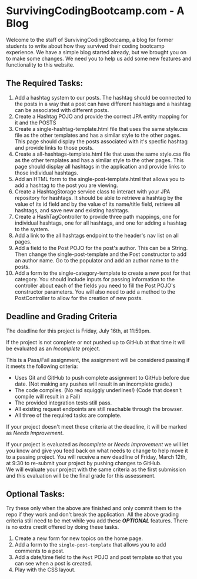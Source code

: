 # SurvivingCodingBootcamp.com - A Blog

Welcome to the staff of SurvivingCodingBootcamp, a blog for former students to write about how they survived their coding bootcamp experience. We have a simple blog started already, but we brought you on to make some changes.
We need you to help us add some new features and functionality to this website.


## The Required Tasks:
1. Add a hashtag system to our posts. The hashtag should be connected to the posts in a way that a post can have different hashtags and a hashtag can be associated with different posts.
2. Create a Hashtag POJO and provide the correct JPA entity mapping for it and the POSTS
3. Create a single-hashtag-template.html file that uses the same style.css file as the other templates and has a similar style to the other pages. This page should display the posts associated with it's specfic hashtag and provide links to those posts.
4. Create a all-hashtags-template.html file that uses the same style.css file as the other templates and has a similar style to the other pages. This page should display all hashtags in the application and provide links to those individual hashtags.
5. Add an HTML form to the single-post-template.html that allows you to add a hashtag to the post you are viewing.
6. Create a HashtagStorage service class to interact with your JPA repository for hashtags. It should be able to retrieve a hashtag by the value of its id field and by the value of its name/title field, retrieve all hashtags, and save new and existing hashtags.
7. Create a HashTagController to provide three path mappings, one for individual hashtags, one for all hashtags, and one for adding a hashtag to the system.
8. Add a link to the all hashtags endpoint to the header's nav list on all pages.
9. Add a field to the Post POJO for the post's author. This can be a String. Then change the single-post-template and the Post constructor to add an author name. Go to the populator and add an author name to the posts.
10. Add a form to the single-category-template to create a new post for that category. You should include inputs for passing information to the controller about each of the fields you need to fill the Post POJO's constructor parameters. You will also need to add a method to the PostController to allow for the creation of new posts.
## Deadline and Grading Criteria

The deadline for this project is  Friday, July 16th, at 11:59pm.

If the project is not complete or not pushed up to GitHub at that time it will be evaluated as an _Incomplete_ project.

This is a Pass/Fail assignment, the assignment will be considered passing if it meets the following criteria:

- Uses Git and GitHub to push complete assignment to GitHub before due date. (Not making any pushes will result in an incomplete grade.)
- The code compiles.  (No red squiggly underlines!) (Code that doesn't compile will result in a Fail)
- The provided integration tests still pass. 
- All existing request endpoints are still reachable through the browser.
- All three of the required tasks are complete.

If your project doesn't meet these criteria at the deadline, it will be marked as _Needs Improvement_.

If your project is evaluated as _Incomplete_ or _Needs Improvement_ we will let you know and give you feed back on what 
needs to change to help move it to a passing project.
You will receive a new deadline of Friday, March 12th, at 9:30 to re-submit your project by pushing changes to GitHub.  
We will evaluate your project with the same criteria as the first submission and this evaluation will be the final grade
for this assessment.

## Optional Tasks:
Try these only when the above are finished and only commit them to the repo if they work and don't break the 
application.  All the above grading criteria still need to be met while you add these _**OPTIONAL**_ features.  There is no extra credit offered by doing these tasks.
1.  Create a new form for new topics on the home page.
2.  Add a form to the `single-post-template` that allows you to add comments to a post.  
3.  Add a date/time field to the `Post` POJO and post template so that you can see when a post is created.
4.  Play with the CSS layout.

